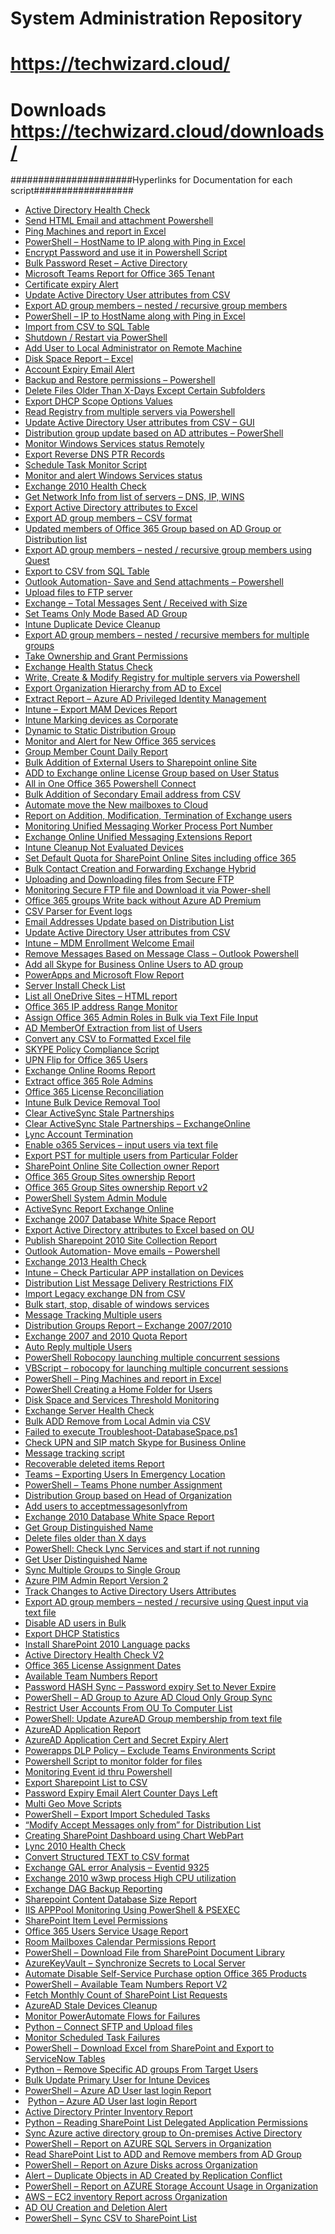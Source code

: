 # System Administration Repository

# https://techwizard.cloud/

# Downloads https://techwizard.cloud/downloads/

######################Hyperlinks for Documentation for each script##################
<ul>
<li><a href="https://techwizard.cloud/adhealthcheck/">Active Directory Health Check</a></li>
<li><a href="https://techwizard.cloud/sendhtmlemailandatt/">Send HTML Email and attachment Powershell</a></li>
<li><a href="https://techwizard.cloud/pingmachinesvbs/">Ping Machines and report in Excel</a></li>
<li><a href="https://techwizard.cloud/powershell-hostname-to-ip-along-with-ping-in-excel/">PowerShell &ndash; HostName to IP along with Ping in Excel</a></li>
<li><a href="https://techwizard.cloud/encrypt-password-and-use-it-in-powershell-script/" target="_blank" rel="noopener">Encrypt Password and use it in Powershell Script</a></li>
<li><a href="https://techwizard.cloud/2019/11/26/bulk-password-reset-active-directory/" target="_blank" rel="noopener">Bulk Password Reset &ndash; Active Directory</a></li>
<li><a href="https://techwizard.cloud/2019/04/07/microsoft-teams-report-for-office-365-tenant/" target="_blank" rel="noopener">Microsoft Teams Report for Office 365 Tenant</a></li>
<li><a href="https://techwizard.cloud/certificate-expiry-alert/" target="_blank" rel="noopener">Certificate expiry Alert</a></li>
<li><a href="https://techwizard.cloud/update-active-directory-user-attributes-from-csv/" target="_blank" rel="noopener">Update Active Directory User attributes from CSV</a></li>
<li><a href="https://techwizard.cloud/export-ad-group-members-nested-recursive-group-members/" target="_blank" rel="noopener">Export AD group members &ndash; nested / recursive group members</a></li>
<li><a href="https://techwizard.cloud/powershell-ip-to-hostname-along-with-ping-in-excel/" target="_blank" rel="noopener">PowerShell &ndash; IP to HostName along with Ping in Excel</a></li>
<li><a href="https://techwizard.cloud/import-from-csv-to-sql-table/" target="_blank" rel="noopener">Import from CSV to SQL Table</a></li>
<li><a href="https://techwizard.cloud/shutdown-restart-via-powershell/" target="_blank" rel="noopener">Shutdown / Restart via PowerShell</a></li>
<li><a href="https://techwizard.cloud/add-user-to-local-administrator-on-remote-machine/">Add User to Local Administrator on Remote Machine</a></li>
<li><a href="https://techwizard.cloud/disk-space-report-excel/">Disk Space Report &ndash; Excel</a></li>
<li><a href="https://techwizard.cloud/account-expiry-email-alert/">Account Expiry Email Alert</a></li>
<li><a href="https://techwizard.cloud/backup-and-restore-permissions-powershell/">Backup and Restore permissions &ndash; Powershell</a></li>
<li><a href="https://techwizard.cloud/delete-files-older-than-x-days-except-certain-subfolders/">Delete Files Older Than X-Days Except Certain Subfolders</a></li>
<li><a href="https://techwizard.cloud/export-dhcp-scope-options-value/">Export DHCP Scope Options Values</a></li>
<li><a href="https://techwizard.cloud/read-registry-from-multiple-servers-via-powershell/">Read Registry from multiple servers via Powershell</a></li>
<li><a href="https://techwizard.cloud/update-active-directory-user-attributes-from-csv-gui/">Update Active Directory User attributes from CSV &ndash; GUI</a></li>
<li><a href="https://techwizard.cloud/2020/04/19/distribution-group-update-based-on-ad-attributes-powershell/" target="_blank" rel="noopener">Distribution group update based on AD attributes &ndash; PowerShell</a></li>
<li><a href="https://techwizard.cloud/monitor-windows-services-status-remotely/">Monitor Windows Services status Remotely</a></li>
<li><a href="https://techwizard.cloud/export-reverse-dns-ptr-records/" target="_blank" rel="noopener">Export Reverse DNS PTR Records</a></li>
<li><a href="https://techwizard.cloud/schedule-task-monitor-script/" target="_blank" rel="noopener">Schedule Task Monitor Script</a></li>
<li><a href="https://techwizard.cloud/monitor-and-alert-windows-services-status/" target="_blank" rel="noopener">Monitor and alert Windows Services status</a></li>
<li><a href="https://techwizard.cloud/exchange-2010-health-check/" target="_blank" rel="noopener">Exchange 2010 Health Check</a></li>
<li><a href="https://techwizard.cloud/get-network-info-from-list-of-servers-dns-ip-wins/" target="_blank" rel="noopener">Get Network Info from list of servers &ndash; DNS, IP, WINS</a></li>
<li><a href="https://techwizard.cloud/export-active-directory-attributes-to-excel/" target="_blank" rel="noopener">Export Active Directory attributes to Excel</a></li>
<li><a href="https://techwizard.cloud/export-ad-group-members-csv-format/" target="_blank" rel="noopener">Export AD group members &ndash; CSV format</a></li>
<li><a href="https://techwizard.cloud/2020/05/11/updated-members-of-office-365-group-based-on-ad-group-or-distribution-list/" target="_blank" rel="noopener">Updated members of Office 365 Group based on AD Group or Distribution list</a></li>
<li><a href="https://techwizard.cloud/export-ad-group-members-nested-recursive-group-members-using-quest/" target="_blank" rel="noopener">Export AD group members &ndash; nested / recursive group members using Quest</a></li>
<li><a href="https://techwizard.cloud/export-to-csv-from-sql-table/" target="_blank" rel="noopener">Export to CSV from SQL Table</a></li>
<li><a href="https://techwizard.cloud/outlook-automation-save-and-send-attachments-powershell/" target="_blank" rel="noopener">Outlook Automation- Save and Send attachments &ndash; Powershell</a></li>
<li><a href="https://techwizard.cloud/upload-files-to-ftp-server/" target="_blank" rel="noopener">Upload files to FTP server</a></li>
<li><a href="https://techwizard.cloud/exchange-total-messages-sent-received-with-size/" target="_blank" rel="noopener">Exchange &ndash; Total Messages Sent / Received with Size</a></li>
<li><a href="https://techwizard.cloud/2020/05/21/set-teams-only-mode-based-ad-group/" target="_blank" rel="noopener">Set Teams Only Mode Based AD Group</a></li>
<li><a href="https://techwizard.cloud/2020/05/27/intune-duplicate-device-cleanup/" target="_blank" rel="noopener">Intune Duplicate Device Cleanup</a></li>
<li><a href="https://techwizard.cloud/export-ad-group-members-nested-recursive-members-for-multiple-groups/" target="_blank" rel="noopener">Export AD group members &ndash; nested / recursive members for multiple groups</a></li>
<li><a href="https://techwizard.cloud/take-ownership-and-grant-permissions/" target="_blank" rel="noopener">Take Ownership and Grant Permissions</a></li>
<li><a href="https://techwizard.cloud/exchange-health-status-check/" target="_blank" rel="noopener">Exchange Health Status Check</a></li>
<li><a href="https://techwizard.cloud/write-create-modify-registry-for-multiple-servers-via-powershell/" target="_blank" rel="noopener">Write, Create &amp; Modify Registry for multiple servers via Powershell</a></li>
<li><a href="https://techwizard.cloud/export-organization-hierarchy-from-ad-to-excel/">Export Organization Hierarchy from AD to Excel</a></li>
<li><a href="https://techwizard.cloud/2019/10/17/extract-report-azure-ad-privileged-identity-management-part-2/" target="_blank" rel="noopener">Extract Report &ndash; Azure AD Privileged Identity Management</a></li>
<li><a href="https://techwizard.cloud/2019/10/25/intune-export-mam-devices-report/" target="_blank" rel="noopener">Intune &ndash; Export MAM Devices Report</a></li>
<li><a href="https://techwizard.cloud/2019/09/24/intune-marking-devices-as-corporate/" target="_blank" rel="noopener">Intune Marking devices as Corporate</a></li>
<li><a href="https://techwizard.cloud/2019/08/11/dynamic-to-static-distribution-group/" target="_blank" rel="noopener">Dynamic to Static Distribution Group</a></li>
<li><a href="https://techwizard.cloud/2019/07/28/monitor-and-alert-for-new-office-365-services/" target="_blank" rel="noopener">Monitor and Alert for New Office 365 services</a></li>
<li><a href="https://techwizard.cloud/2019/07/14/group-member-count-daily-report/" target="_blank" rel="noopener">Group Member Count Daily Report</a></li>
<li><a href="https://techwizard.cloud/2019/06/26/bulk-addition-of-external-users-to-sharepoint-online-site/" target="_blank" rel="noopener">Bulk Addition of External Users to Sharepoint online Site</a></li>
<li><a href="https://techwizard.cloud/2019/05/28/add-to-exchange-online-license-group-based-on-user-status/" target="_blank" rel="noopener">ADD to Exchange online License Group based on User Status</a></li>
<li><a href="https://techwizard.cloud/2018/10/25/all-in-one-office-365-powershell-connect-includes-exchange-online-mfa/" target="_blank" rel="noopener">All in One Office 365 Powershell Connect</a></li>
<li><a href="https://techwizard.cloud/bulk-addition-of-secondary-email-address-from-csv/" target="_blank" rel="noopener">Bulk Addition of Secondary Email address from CSV</a></li>
<li><a href="https://techwizard.cloud/2019/10/01/automate-move-the-new-mailboxes-to-the-cloud/" target="_blank" rel="noopener">Automate move the New mailboxes to Cloud</a></li>
<li><a href="https://techwizard.cloud/2018/02/18/report-on-addition-modification-termination-of-exchange-users/" target="_blank" rel="noopener">Report on Addition, Modification, Termination of Exchange users</a></li>
<li><a href="https://techwizard.cloud/2016/06/12/monitoring-unified-messaging-worker-process-port-number/" target="_blank" rel="noopener">Monitoring Unified Messaging Worker Process Port Number</a></li>
<li><a href="https://techwizard.cloud/2018/07/28/exchange-online-unified-messaging-extensions-report/" target="_blank" rel="noopener">Exchange Online Unified Messaging Extensions Report</a></li>
<li><a href="https://techwizard.cloud/2020/06/13/intune-cleanup-not-evaluated-devices/" target="_blank" rel="noopener">Intune Cleanup Not Evaluated Devices</a></li>
<li><a href="https://techwizard.cloud/2018/04/23/set-default-quota-for-sharepoint-online-sites-including-office-365-group-sites/" target="_blank" rel="noopener">Set Default Quota for SharePoint Online Sites including office 365</a></li>
<li><a href="https://techwizard.cloud/2020/01/10/bulk-contact-creation-and-forwarding-exchange-hybrid/" target="_blank" rel="noopener">Bulk Contact Creation and Forwarding Exchange Hybrid</a></li>
<li><a href="https://techwizard.cloud/2015/07/28/uploading-and-downloading-files-from-secure-ftp/" target="_blank" rel="noopener">Uploading and Downloading files from Secure FTP</a></li>
<li><a href="https://techwizard.cloud/2014/11/21/monitoring-secure-ftp-file-uploads/" target="_blank" rel="noopener">Monitoring Secure FTP file and Download it via Power-shell</a></li>
<li><a href="https://techwizard.cloud/2017/01/08/office-365-groups-write-back-without-azure-ad-premium/" target="_blank" rel="noopener">Office 365 groups Write back without Azure AD Premium</a></li>
<li><a href="https://techwizard.cloud/csv-parser-for-event-logs/" target="_blank" rel="noopener">CSV Parser for Event logs</a></li>
<li><a href="https://techwizard.cloud/2019/01/31/email-addresses-update-based-on-distribution-list/" target="_blank" rel="noopener">Email Addresses Update based on Distribution List</a></li>
<li><a href="https://techwizard.cloud/2019/01/31/email-addresses-update-based-on-distribution-list/" target="_blank" rel="noopener">Update Active Directory User attributes from CSV</a></li>
<li><a href="https://techwizard.cloud/2019/12/10/intune-mdm-enrollment-welcome-email/" target="_blank" rel="noopener">Intune &ndash; MDM Enrollment Welcome Email</a></li>
<li><a href="https://techwizard.cloud/2014/11/15/remove-messages-based-on-message-class-outlook-powershell/" target="_blank" rel="noopener">Remove Messages Based on Message Class &ndash; Outlook Powershell</a></li>
<li><a href="https://techwizard.cloud/2019/04/23/add-all-skype-for-business-online-users-to-ad-group/" target="_blank" rel="noopener">Add all Skype for Business Online Users to AD group</a></li>
<li><a href="https://techwizard.cloud/2019/01/12/powerapps-and-microsoft-flow-report/" target="_blank" rel="noopener">PowerApps and Microsoft Flow Report</a></li>
<li><a href="https://techwizard.cloud/2018/11/11/server-install-check-list/" target="_blank" rel="noopener">Server Install Check List</a></li>
<li><a href="https://techwizard.cloud/2018/09/24/list-all-onedrive-sites-html-report/" target="_blank" rel="noopener">List all OneDrive Sites &ndash; HTML report</a></li>
<li><a href="https://techwizard.cloud/2018/11/05/office-365-ip-address-range-monitor/" target="_blank" rel="noopener">Office 365 IP address Range Monitor</a></li>
<li><a href="https://techwizard.cloud/2018/08/12/assign-office-365-admin-roles-in-bulk-via-text-file-input/" target="_blank" rel="noopener">Assign Office 365 Admin Roles in Bulk via Text File Input</a></li>
<li><a href="https://techwizard.cloud/2019/01/05/ad-memberof-extraction-from-list-of-users/" target="_blank" rel="noopener">AD MemberOf Extraction from list of Users</a></li>
<li><a href="https://techwizard.cloud/2018/07/06/convert-any-csv-to-formatted-excel-file/" target="_blank" rel="noopener">Convert any CSV to Formatted Excel file</a></li>
<li><a href="https://techwizard.cloud/2018/10/15/skype-policy-compliance-script/" target="_blank" rel="noopener">SKYPE Policy Compliance Script</a></li>
<li><a href="https://techwizard.cloud/2018/09/03/upn-flip-for-office-365-users/" target="_blank" rel="noopener">UPN Flip for Office 365 Users</a></li>
<li><a href="https://techwizard.cloud/2018/06/19/exchange-online-rooms-report/" target="_blank" rel="noopener">Exchange Online Rooms Report</a></li>
<li><a href="https://techwizard.cloud/2018/06/09/extract-office-365-role-admins/" target="_blank" rel="noopener">Extract office 365 Role Admins</a></li>
<li><a href="https://techwizard.cloud/2018/04/11/office-365-license-reconciliation/" target="_blank" rel="noopener">Office 365 License Reconciliation</a></li>
<li><a href="https://techwizard.cloud/2020/07/09/intune-bulk-device-removal-tool/" target="_blank" rel="noopener">Intune Bulk Device Removal Tool</a></li>
<li><a href="https://techwizard.cloud/2015/01/28/clear-activesync-stale-partnerships/" target="_blank" rel="noopener">Clear ActiveSync Stale Partnerships</a></li>
<li><a href="https://techwizard.cloud/2017/09/28/clear-activesync-stale-partnerships-exchangeonline/" target="_blank" rel="noopener">Clear ActiveSync Stale Partnerships &ndash; ExchangeOnline</a></li>
<li><a href="https://techwizard.cloud/2017/10/08/lync-account-termination/" target="_blank" rel="noopener">Lync Account Termination</a></li>
<li><a href="https://techwizard.cloud/2017/05/28/enable-o365-services-input-users-via-text-file/" target="_blank" rel="noopener">Enable o365 Services &ndash; input users via text file</a></li>
<li><a href="https://techwizard.cloud/2017/04/14/export-pst-for-multiple-users-from-particular-folder/" target="_blank" rel="noopener">Export PST for multiple users from Particular Folder</a></li>
<li><a href="https://techwizard.cloud/2017/11/18/sharepoint-online-site-collection-owner-report/" target="_blank" rel="noopener">SharePoint Online Site Collection owner Report</a></li>
<li><a href="https://techwizard.cloud/2017/12/14/office-365-group-sites-ownership-report/" target="_blank" rel="noopener">Office 365 Group Sites ownership Report</a></li>
<li><a href="https://techwizard.cloud/2018/03/18/office-365-group-sites-ownership-report-v2/" target="_blank" rel="noopener">Office 365 Group Sites ownership Report v2</a></li>
<li><a href="https://techwizard.cloud/2020/07/20/powershell-system-admin-module/" target="_blank" rel="noopener">PowerShell System Admin Module</a></li>
<li><a href="https://techwizard.cloud/2017/08/31/activesync-report-exchange-online/" target="_blank" rel="noopener">ActiveSync Report Exchange Online</a></li>
<li><a href="https://techwizard.cloud/2014/01/30/exchange-2007-database-white-space-report-2/" target="_blank" rel="noopener">Exchange 2007 Database White Space Report</a></li>
<li><a href="https://techwizard.cloud/export-active-directory-attributes-to-excel-based-on-ou/" target="_blank" rel="noopener">Export Active Directory attributes to Excel based on OU</a></li>
<li><a href="https://techwizard.cloud/2013/05/29/publish-site-collection-administrator-report/" target="_blank" rel="noopener">Publish Sharepoint 2010 Site Collection Report</a></li>
<li><a href="https://techwizard.cloud/2014/03/15/outlook-automation-move-emails-powershell/" target="_blank" rel="noopener">Outlook Automation- Move emails &ndash; Powershell</a></li>
<li><a href="https://techwizard.cloud/2015/04/18/exchange-2013-health-check/" target="_blank" rel="noopener">Exchange 2013 Health Check</a></li>
<li><a href="https://techwizard.cloud/2020/08/17/intune-check-particular-app-installation-on-devices/" target="_blank" rel="noopener">Intune &ndash; Check Particular APP installation on Devices</a></li>
<li><a href="https://techwizard.cloud/2015/05/02/couldnt-find-object-while-modifying-message-delivery-restrictions/" target="_blank" rel="noopener">Distribution List Message Delivery Restrictions FIX</a></li>
<li><a href="https://techwizard.cloud/2013/06/11/import-legacy-exchange-dn-from-csv/" target="_blank" rel="noopener">Import Legacy exchange DN from CSV</a></li>
<li><a href="https://techwizard.cloud/2015/11/28/bulk-start-stop-disable-of-windows-services/" target="_blank" rel="noopener">Bulk start, stop, disable of windows services</a></li>
<li><a href="https://techwizard.cloud/2014/08/04/message-tracking-multiple-users/" target="_blank" rel="noopener">Message Tracking Multiple users</a></li>
<li><a href="https://techwizard.cloud/2013/11/06/distribution-groups-report-exchange-20072010/" target="_blank" rel="noopener">Distribution Groups Report &ndash; Exchange 2007/2010</a></li>
<li><a href="https://techwizard.cloud/exchange-2007-and-2010-quota-report/" target="_blank" rel="noopener">Exchange 2007 and 2010 Quota Report</a></li>
<li><a href="https://techwizard.cloud/2017/04/06/auto-reply-multiple-users/" target="_blank" rel="noopener">Auto Reply multiple Users</a></li>
 <li><a href="https://techwizard.cloud/2016/02/22/powershell-robocopy-launching-multiple-concurrent-sessions/" target="_blank" rel="noopener">PowerShell Robocopy launching multiple concurrent sessions</a></li>
<li><a href="https://techwizard.cloud/2011/04/28/robocopy-for-launching-multiple-concurrent-sessions/" target="_blank" rel="noopener">VBScript &ndash; robocopy for launching multiple concurrent sessions</a></li>
<li><a href="https://techwizard.cloud/2016/01/31/powershell-ping-machines-and-report-in-excel/" target="_blank" rel="noopener">PowerShell &ndash; Ping Machines and report in Excel</a></li>
<li><a href="https://techwizard.cloud/2014/10/09/powershell-creating-a-home-folder-for-users/" target="_blank" rel="noopener">PowerShell Creating a Home Folder for Users</a></li>
<li><a href="https://techwizard.cloud/disk-space-and-services-threshold-monitoring/" target="_blank" rel="noopener">Disk Space and Services Threshold Monitoring</a></li>
 <li><a href="https://techwizard.cloud/2020/09/13/exchange-server-health-check/" target="_blank" rel="noopener">Exchange Server Health Check</a></li>
 <li><a href="https://techwizard.cloud/2015/03/05/bulk-add-remove-from-local-admin/" target="_blank" rel="noopener">Bulk ADD Remove from Local Admin via CSV</a></li>
<li><a href="https://techwizard.cloud/2016/01/23/failed-to-execute-troubleshoot-databasespace-ps1/" target="_blank" rel="noopener">Failed to execute Troubleshoot-DatabaseSpace.ps1</a></li>
<li><a href="https://techwizard.cloud/2017/07/23/check-upn-and-sip-match-skype-for-business-online/" target="_blank" rel="noopener">Check UPN and SIP match Skype for Business Online</a></li>
<li><a href="https://techwizard.cloud/message-tracking-script/" target="_blank" rel="noopener">Message tracking script</a></li>
<li><a href="https://techwizard.cloud/2014/12/13/recoverable-deleted-items-report/" target="_blank" rel="noopener">Recoverable deleted items Report</a></li>
 <li><a href="https://techwizard.cloud/2020/11/25/teams-exporting-users-in-emergency-location/" target="_blank" rel="noopener">Teams &ndash; Exporting Users In Emergency Location</a></li>
<li><a href="https://techwizard.cloud/2020/12/21/powershell-teams-phone-number-assignment/" target="_blank" rel="noopener">PowerShell &ndash; Teams Phone number Assignment</a></li>
 <li><a href="https://techwizard.cloud/2021/01/24/distribution-group-based-on-head-of-organization/" target="_blank" rel="noopener">Distribution Group based on Head of Organization</a></li>
 <li><a href="https://github.com/VikasSukhija/Downloads/blob/master/setacceptmessagesonlyfrom.ps1" target="_blank" rel="noopener">Add users to acceptmessagesonlyfrom</a></li>
<li><a href="https://techwizard.cloud/2014/05/09/exchange-2010-database-white-space-report/" target="_blank" rel="noopener">Exchange 2010 Database White Space Report</a></li>
<li><a href="https://github.com/VikasSukhija/Downloads/blob/master/checkgroupDN.ps1" target="_blank" rel="noopener">Get Group Distinguished Name</a></li>
<li><a href="https://techwizard.cloud/2012/04/29/deleting-iis-logs-cas-servers-on-the-basis-of-age/" target="_blank" rel="noopener">Delete files older than X days</a></li>
<li><a href="https://techwizard.cloud/2014/03/28/check-lync-services-and-start-if-not-running/" target="_blank" rel="noopener">PowerShell: Check Lync Services and start if not running</a></li>
<li><a href="https://github.com/VikasSukhija/Downloads/blob/master/chkusrdn.ps1" target="_blank" rel="noopener">Get User Distinguished Name</a></li>
<li><a href="https://techwizard.cloud/2021/02/07/sync-multiple-groups-to-single-group/" target="_blank" rel="noopener">Sync Multiple Groups to Single Group</a></li>
<li><a href="https://techwizard.cloud/2021/03/21/azure-pim-admin-report-version-2/" target="_blank" rel="noopener">Azure PIM Admin Report Version 2</a></li>
 <li><a href="https://techwizard.cloud/2014/06/15/track-changes-to-active-directory-users-attributes/" target="_blank" rel="noopener">Track Changes to Active Directory Users Attributes</a></li>
<li><a href="https://techwizard.cloud/2014/02/01/export-ad-group-members-nested-recursive-using-quest-input-via-text-file/" target="_blank" rel="noopener">Export AD group members &ndash; nested / recursive using Quest input via text file</a></li>
<li><a href="https://techwizard.cloud/2014/08/02/disable-ad-users-in-bulk/" target="_blank" rel="noopener">Disable AD users in Bulk</a></li>
<li><a href="https://techwizard.cloud/2015/12/26/export-dhcp-statistics/" target="_blank" rel="noopener">Export DHCP Statistics</a></li>
<li><a href="https://techwizard.cloud/2013/09/27/install-sharepoint-2010-language-packs/" target="_blank" rel="noopener">Install SharePoint 2010 Language packs</a></li>
 <li><a href="https://techwizard.cloud/2021/05/04/active-directory-health-check-v2/" target="_blank" rel="noopener">Active Directory Health Check V2</a></li>
<li><a href="https://techwizard.cloud/2021/05/23/office-365-license-assignment-dates/" target="_blank" rel="noopener">Office 365 License Assignment Dates</a></li>
<li><a href="https://techwizard.cloud/2021/05/31/available-team-numbers-report/" target="_blank" rel="noopener">Available Team Numbers Report</a></li>
 <li><a href="https://techwizard.cloud/2021/02/17/password-hash-sync-password-expiry-set-to-never-expire/" target="_blank" rel="noopener">Password HASH Sync &ndash; Password expiry Set to Never Expire</a></li>
<li><a href="https://techwizard.cloud/2021/07/09/powershell-ad-group-to-azure-ad-cloud-only-group-sync/" target="_blank" rel="noopener">PowerShell &ndash; AD Group to Azure AD Cloud Only Group Sync</a></li>
<li><a href="https://techwizard.cloud/2021/08/09/restrict-user-accounts-from-ou-to-computer-list/" target="_blank" rel="noopener">Restrict User Accounts From OU To Computer List</a></li>
<li><a href="https://techwizard.cloud/2021/08/30/powershell-update-users-from-textfile-to-azuread-group/" target="_blank" rel="noopener">PowerShell: Update AzureAD Group membership from text file</a></li>
<li><a href="https://techwizard.cloud/2021/09/24/azuread-application-report/" target="_blank" rel="noopener">AzureAD Application Report</a></li>
<li><a href="https://techwizard.cloud/2021/10/24/azuread-application-cert-and-secret-expiry-alert/" target="_blank" rel="noopener">AzureAD Application Cert and Secret Expiry Alert</a></li>
<li><a href="https://techwizard.cloud/2021/11/06/powerapps-dlp-policy-exclude-teams-environments-script/" target="_blank" rel="noopener">Powerapps DLP Policy &ndash; Exclude Teams Environments Script</a></li>
<li><a href="https://techwizard.cloud/2014/10/15/monitor-enterprise-vault-vault-cache-syncronization/" target="_blank" rel="noopener">Powershell Script to monitor folder for files</a></li>
<li><a href="https://techwizard.cloud/2014/06/05/monitoring-event-id-thru-powershell/" target="_blank" rel="noopener">Monitoring Event id thru Powershell</a></li>
<li><a href="https://techwizard.cloud/2016/06/20/export-sharepoint-list-to-csv/" target="_blank" rel="noopener">Export Sharepoint List to CSV</a></li>
<li><a href="https://techwizard.cloud/2022/01/29/password-expiry-email-alert-counter-days-left/" target="_blank" rel="noopener">Password Expiry Email Alert Counter Days Left</a></li>
<li><a href="https://techwizard.cloud/2022/03/05/multi-geo-move-scripts/" target="_blank" rel="noopener">Multi Geo Move Scripts</a></li>
<li><a href="https://techwizard.cloud/2022/04/10/powershell-export-import-scheduled-tasks/" target="_blank" rel="noopener">PowerShell &ndash; Export Import Scheduled Tasks</a></li>
<li><a href="https://techwizard.cloud/2013/05/07/exchange-2007-modify-accept-messages-only-from-for-distribution-list/" target="_blank" rel="noopener">&ldquo;Modify Accept Messages only from&rdquo; for Distribution List</a></li>
<li><a href="https://techwizard.cloud/2013/08/18/creating-sharepoint-dashboard-using-chart-webpart/" target="_blank" rel="noopener">Creating SharePoint Dashboard using Chart WebPart</a></li>
<li><a href="https://techwizard.cloud/2015/04/16/lync-2010-health-check/" target="_blank" rel="noopener">Lync 2010 Health Check</a></li>
<li><a href="https://techwizard.cloud/2014/08/25/convert-structured-text-to-csv-format/" target="_blank" rel="noopener">Convert Structured TEXT to CSV format</a></li>
<li><a href="https://techwizard.cloud/2013/10/14/exchange-gal-error-analysis-eventid-9325/" target="_blank" rel="noopener">Exchange GAL error Analysis &ndash; Eventid 9325</a></li>
<li><a href="https://techwizard.cloud/2013/10/14/exchange-gal-error-analysis-eventid-9325/" target="_blank" rel="noopener">Exchange 2010 w3wp process High CPU utilization</a></li>
<li><a href="https://techwizard.cloud/2014/09/09/exchange-dag-backup-reporting/" target="_blank" rel="noopener">Exchange DAG Backup Reporting</a></li>
<li><a href="https://techwizard.cloud/2014/08/10/sharepoint-content-database-size-report/" target="_blank" rel="noopener">Sharepoint Content Database Size Report</a></li>
<li><a href="https://techwizard.cloud/2015/07/11/iis-apppool-monitoring-using-powershell-psexec/" target="_blank" rel="noopener">IIS APPPool Monitoring Using PowerShell &amp; PSEXEC</a></li>
<li><a href="https://techwizard.cloud/2016/01/04/sharepoint-item-level-permissions/" target="_blank" rel="noopener">SharePoint Item Level Permissions</a></li>
<li><a href="https://techwizard.cloud/2016/08/15/office-365-users-service-usage-report/" target="_blank" rel="noopener">Office 365 Users Service Usage Report</a></li>
<li><a href="https://techwizard.cloud/2015/09/04/room-mailboxes-calendar-permissions-report/" target="_blank" rel="noopener">Room Mailboxes Calendar Permissions Report</a></li>
<li><a href="https://techwizard.cloud/2022/06/30/powershell-download-file-from-sharepoint-document-library/" target="_blank" rel="noopener">PowerShell – Download File from SharePoint Document Library</a></li>
<li><a href="https://techwizard.cloud/2022/08/08/azurekeyvault-synchronize-secrets-to-local-server/" target="_blank" rel="noopener">AzureKeyVault – Synchronize Secrets to Local Server</a></li>
<li><a href="https://techwizard.cloud/2022/07/26/automate-disable-self-service-purchase-option-office-365-products/" target="_blank" rel="noopener">Automate Disable Self-Service Purchase option Office 365 Products</a></li>
<li><a href="https://techwizard.cloud/2022/07/21/powershell-available-team-numbers-report-v2/" target="_blank" rel="noopener">PowerShell – Available Team Numbers Report V2</a></li>
<li><a href="https://techwizard.cloud/2022/08/31/fetch-monthly-count-of-sharepoint-list-requests/" target="_blank" rel="noopener">Fetch Monthly Count of SharePoint List Requests</a></li>
<li><a href="https://techwizard.cloud/2022/10/08/azuread-stale-devices-cleanup/" target="_blank" rel="noopener">AzureAD Stale Devices Cleanup</a></li>
<li><a href="https://techwizard.cloud/2022/11/06/monitor-powerautomate-flows-for-failures/" target="_blank" rel="noopener">Monitor PowerAutomate Flows for Failures</a></li>
<li><a href="https://techwizard.cloud/2022/11/12/python-connect-sftp-and-upload-files/" target="_blank" rel="noopener">Python – Connect SFTP and Upload files</a></li>
<li><a href="https://techwizard.cloud/2022/12/20/monitor-scheduled-task-failures/" target="_blank" rel="noopener">Monitor Scheduled Task Failures</a></li>
<li><a href="https://techwizard.cloud/2022/12/30/powershell-download-excel-from-sharepoint-and-export-to-servicenow-tables/" target="_blank" rel="noopener">PowerShell – Download Excel from SharePoint and Export to ServiceNow Tables</a></li>
<li><a href="https://techwizard.cloud/2023/01/28/python-remove-specific-ad-groups-from-target-users/" target="_blank" rel="noopener">Python – Remove Specific AD groups From Target Users</a></li>
<li><a href="https://techwizard.cloud/2023/05/06/bulk-update-primary-user-for-intune-devices/" target="_blank" rel="noopener">Bulk Update Primary User for Intune Devices</a></li>
<li><a href="https://techwizard.cloud/2023/05/19/powershell-azure-ad-user-last-login-report/" target="_blank" rel="noopener">PowerShell – Azure AD User last login Report</a></li>
<li>&nbsp;<a href="https://techwizard.cloud/2023/05/31/python-azure-ad-user-last-login-report/" target="_blank" rel="noreferrer noopener">Python – Azure AD User last login Report</a></li>
<li><a href="https://techwizard.cloud/2023/06/19/active-directory-printer-inventory-report/">Active Directory Printer Inventory Report</a></li>
<li><a href="https://techwizard.cloud/2023/07/25/python-reading-sharepoint-list-delegated-application-permissions/">Python – Reading SharePoint List Delegated Application Permissions</a></li>
<li><a href="https://techwizard.cloud/2023/09/06/sync-azure-active-directory-group-to-on-premises-active-directory/">Sync Azure active directory group to On-premises Active Directory</a></li>
<li><a href="https://techwizard.cloud/2023/09/16/powershell-report-on-azure-sql-servers-in-organization/" target="_blank" rel="noreferrer noopener">PowerShell – Report on AZURE SQL Servers in Organization</a></li>
<li><a href="https://techwizard.cloud/2023/09/27/read-sharepoint-list-to-add-and-remove-members-from-ad-group/" target="_blank" rel="noreferrer noopener">Read SharePoint List to ADD and Remove members from AD Group</a></li>
<li><a href="https://techwizard.cloud/2023/10/20/powershell-report-on-azure-disks-across-organization/" target="_blank" rel="noreferrer noopener">PowerShell – Report on Azure Disks across Organization</a></li>
<li><a href="https://techwizard.cloud/2023/11/02/alert-duplicate-objects-in-ad-created-by-replication-conflict/">Alert – Duplicate Objects in AD Created by Replication Conflict</a></li>
<li><a href="https://techwizard.cloud/2023/11/22/powershell-report-on-azure-storage-account-usage-in-organization/">PowerShell – Report on AZURE Storage Account Usage in Organization</a></li>
<li><a href="https://techwizard.cloud/2023/11/27/aws-ec2-inventory-report-across-organization/">AWS – EC2 inventory Report across Organization</a></li>
<li><a href="https://techwizard.cloud/2023/12/11/ad-ou-creation-and-deletion-alert/">AD OU Creation and Deletion Alert</a></li>
<li><a href="https://techwizard.cloud/2023/12/20/powershell-sync-csv-to-sharepoint-list/">PowerShell – Sync CSV to SharePoint List</a></li>
</ul>
